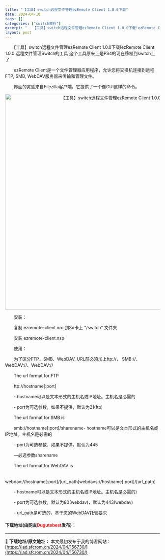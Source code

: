 ```yaml
---
title: "【工具】switch远程文件管理ezRemote Client 1.0.0下载"
date: 2024-04-10
tags: []
categories: ["switch教程"]
excerpt: "　　【工具】switch远程文件管理ezRemote Client 1.0.0下载!ezRemote Client 1.0.0 远程文件管理Switch的工具 这个工具原来上是PS4的现在移植到switch上了. 　　ezRemote Client是一个文件管理器应用程序，允许您将交换机连接到远程F&hellip;"
layout: post
---
```


 <p>　　【工具】switch远程文件管理ezRemote Client 1.0.0下载!ezRemote Client 1.0.0 远程文件管理Switch的工具 这个工具原来上是PS4的现在移植到switch上了.</p> <p>　　ezRemote Client是一个文件管理器应用程序，允许您将交换机连接到远程FTP, SMB, WebDAV服务器来传输和管理文件。</p> <p>　　界面的灵感来自Filezilla客户端，它提供了一个像GUI这样的命令。</p> <div> <p align="center"><img align="" border="0" src="https://lad.sfcrom.cn/wp-content/uploads/2024/04/20240410_66163345869dc.webp" width="700" alt="【工具】switch远程文件管理ezRemote Client 1.0.0下载" /></p></div> <p>　　安装：</p> <p>　　复制 ezremote-client.nro 到Sd卡上 &quot;/switch&quot; 文件夹</p> <p>　　安装 ezremote-client.nsp</p> <p>　　使用：</p> <p>　　为了区分FTP、SMB、WebDAV, URL前必须加上ftp://， SMB://、WebDAV://、WebDAV://</p> <p>　　The url format for FTP</p> <p>　　ftp://hostname[:port]</p> <p>　　- hostname可以是文本形式的主机名或IP地址。主机名是必需的</p> <p>　　- port为可选参数，如果不提供，默认为21(ftp)</p> <p>　　The url format for SMB is</p> <p>　　smb://hostname[:port]/sharename- hostname可以是文本形式的主机名或IP地址。主机名是必需的</p> <p>　　- port为可选参数，如果不提供，默认为445</p> <p>　　&mdash;必选参数sharename</p> <p>　　The url format for WebDAV is</p> <p>　　webdav://hostname[:port]/[url_path]webdavs://hostname[:port]/[url_path]</p> <p>　　- hostname可以是文本形式的主机名或IP地址。主机名是必需的)</p> <p>　　- port为可选参数，默认为80(webdav)，默认为443(webdav)</p> <p>　　- url_path是可选的，基于您的WebDAV托管要求</p> <p><h4>下载地址(由网友<font color="red">Dugutobest</font>发布)：</h4></p> 

---
📖 **下载地址/原文地址：** 本文最初发布于我的博客网站：[https://lad.sfcrom.cn/2024/04/156730/](https://lad.sfcrom.cn/2024/04/156730/)

